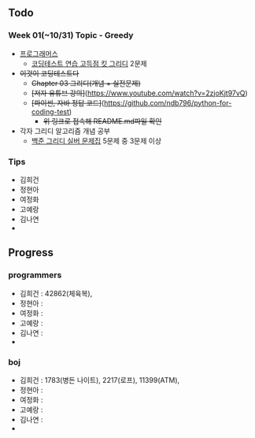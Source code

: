 
## Todo
### Week 01(~10/31) Topic - Greedy

- [프로그래머스](https://programmers.co.kr)
	- [코딩테스트 연습 고득점 킷 그리디](https://programmers.co.kr/learn/courses/30/parts/12244) 2문제
- ~~이것이 코딩테스트다~~
	- ~~Chapter 03 그리디(개념 + 실전문제)~~
	- ~~[저자 유튜브 강의]~~(https://www.youtube.com/watch?v=2zjoKjt97vQ)
	- ~~[파이썬, 자바 정답 코드]~~(https://github.com/ndb796/python-for-coding-test)
		- ~~위 링크로 접속해 README.md파일 확인~~
- 각자 그리디 알고리즘 개념 공부
	- [백준 그리디 실버 문제집](https://www.acmicpc.net/workbook/view/5838) 5문제 중 3문제 이상
	
### Tips

- 김희건
- 정현아
- 여정화
- 고예랑
- 김나연
- 


## Progress

### programmers
- 김희건 : 42862(체육복), 
- 정현아 :
- 여정화 :
- 고예랑 :
- 김나연 :
- 

### boj
- 김희건 : 1783(병든 나이트), 2217(로프), 11399(ATM),  
- 정현아 :
- 여정화 :
- 고예랑 :
- 김나연 :
- 





